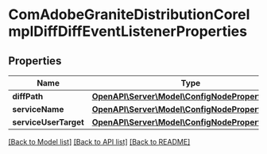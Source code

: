# ComAdobeGraniteDistributionCoreImplDiffDiffEventListenerProperties

## Properties
Name | Type | Description | Notes
------------ | ------------- | ------------- | -------------
**diffPath** | [**OpenAPI\Server\Model\ConfigNodePropertyString**](ConfigNodePropertyString.md) |  | [optional] 
**serviceName** | [**OpenAPI\Server\Model\ConfigNodePropertyString**](ConfigNodePropertyString.md) |  | [optional] 
**serviceUserTarget** | [**OpenAPI\Server\Model\ConfigNodePropertyString**](ConfigNodePropertyString.md) |  | [optional] 

[[Back to Model list]](../README.md#documentation-for-models) [[Back to API list]](../README.md#documentation-for-api-endpoints) [[Back to README]](../README.md)


